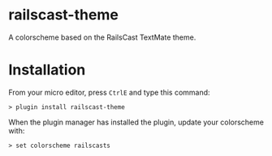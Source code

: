 # railscast-theme

A colorscheme based on the RailsCast TextMate theme.

# Installation

From your micro editor, press `CtrlE` and type this command:

	> plugin install railscast-theme

When the plugin manager has installed the plugin, update your colorscheme with:

	> set colorscheme railscasts
